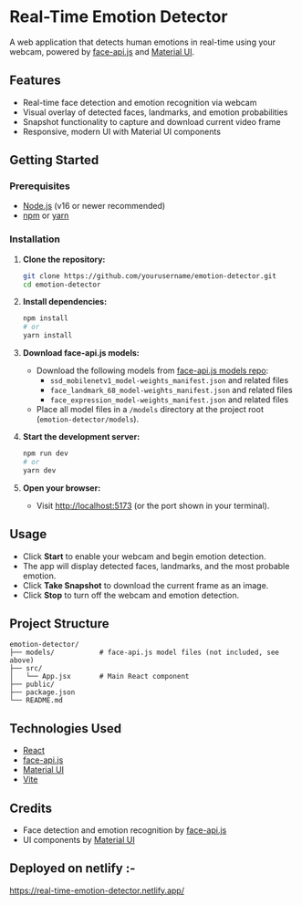 # Real-Time Emotion Detector

A web application that detects human emotions in real-time using your webcam, powered by [face-api.js](https://github.com/justadudewhohacks/face-api.js) and [Material UI](https://mui.com/).

## Features

- Real-time face detection and emotion recognition via webcam
- Visual overlay of detected faces, landmarks, and emotion probabilities
- Snapshot functionality to capture and download current video frame
- Responsive, modern UI with Material UI components

## Getting Started

### Prerequisites

- [Node.js](https://nodejs.org/) (v16 or newer recommended)
- [npm](https://www.npmjs.com/) or [yarn](https://yarnpkg.com/)

### Installation

1. **Clone the repository:**

   ```bash
   git clone https://github.com/yourusername/emotion-detector.git
   cd emotion-detector
   ```

2. **Install dependencies:**

   ```bash
   npm install
   # or
   yarn install
   ```

3. **Download face-api.js models:**

   - Download the following models from [face-api.js models repo](https://github.com/justadudewhohacks/face-api.js/tree/master/weights):
     - `ssd_mobilenetv1_model-weights_manifest.json` and related files
     - `face_landmark_68_model-weights_manifest.json` and related files
     - `face_expression_model-weights_manifest.json` and related files
   - Place all model files in a `/models` directory at the project root (`emotion-detector/models`).

4. **Start the development server:**

   ```bash
   npm run dev
   # or
   yarn dev
   ```

5. **Open your browser:**
   - Visit [http://localhost:5173](http://localhost:5173) (or the port shown in your terminal).

## Usage

- Click **Start** to enable your webcam and begin emotion detection.
- The app will display detected faces, landmarks, and the most probable emotion.
- Click **Take Snapshot** to download the current frame as an image.
- Click **Stop** to turn off the webcam and emotion detection.

## Project Structure

```
emotion-detector/
├── models/           # face-api.js model files (not included, see above)
├── src/
│   └── App.jsx       # Main React component
├── public/
├── package.json
└── README.md
```

## Technologies Used

- [React](https://react.dev/)
- [face-api.js](https://github.com/justadudewhohacks/face-api.js)
- [Material UI](https://mui.com/)
- [Vite](https://vitejs.dev/)

## Credits

- Face detection and emotion recognition by [face-api.js](https://github.com/justadudewhohacks/face-api.js)
- UI components by [Material UI](https://mui.com/)

## Deployed on netlify :- 
https://real-time-emotion-detector.netlify.app/
